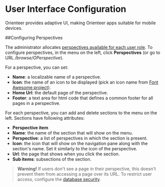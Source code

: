 # User Interface Configuration

Orienteer provides adaptive UI, making Orienteer apps suitable for mobile devices.

##Configuring Perspectives

The administrator allocates [perspectives available for each user role](https://orienteer.gitbooks.io/orienteer/content/understanding_orienteer_ui.html). To configure perspectives, in the menu on the left, click **Perspectives** (or go to URL */browse/OPerspective*).

For a perspective, you can set:
* **Name**: a localizable name of a perspective.
* **Icon**: the name of an icon to be displayed (pick an icon name from [Font Awesome project](http://fontawesome.io/icons/)).
* **Home Url**: the default page of the perspective.
* **Footer**: a text area for html code that defines a common footer for all pages in a perspective. 

For each perspective, you can add and delete sections to the menu on the left. Sections have following attributes:

* **Perspective item**
* **Name**: the name of the section that will show on the menu.
* **Perspective**: a list of perspectives in which the section is present.
* **Icon**: the icon that will show on the navigation pane along with the section's name. Set it similarly to the icon of the perspective. 
* **Url**: the page that shows when you click the section.
* **Sub items**: subsections of the section.


> **Warning!** If users don't see a page in their perspective, this doesn't prevent them from accessing a page over its URL. To restrict user access, configure the [database security](https://orienteer.gitbooks.io/orienteer/content/managing_users.html).